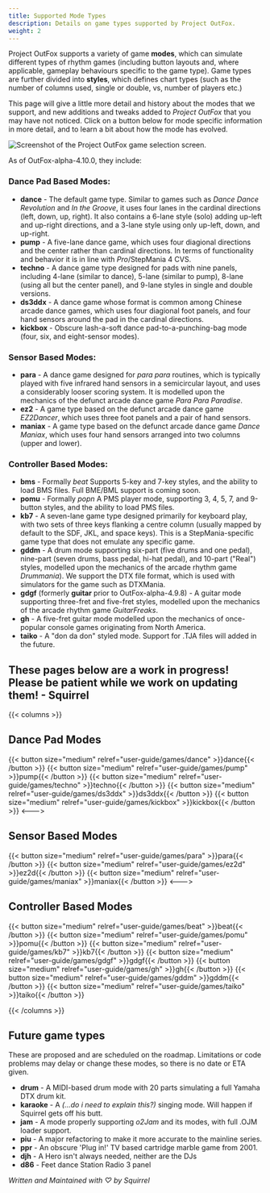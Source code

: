 ```yaml
---
title: Supported Mode Types
description: Details on game types supported by Project OutFox.
weight: 2
---
```


Project OutFox supports a variety of game **modes**, which can simulate different types of rhythm games (including button layouts and, where applicable, gameplay behaviours specific to the game type). Game types are further divided into **styles**, which defines chart types (such as the number of columns used, single or double, vs, number of players etc.)

This page will give a little more detail and history about the modes that we support, and new additions and tweaks added to _Project OutFox_ that you may have not noticed. Click on a button below for mode specific information in more detail, and to learn a bit about how the mode has evolved.

![Screenshot of the Project OutFox game selection screen.](/user-guide/selectmode.png)

As of OutFox-alpha-4.10.0, they include:

### Dance Pad Based Modes:

* **dance** - The default game type. Similar to games such as _Dance Dance Revolution_ and _In the Groove_, it uses four lanes in the cardinal directions (left, down, up, right). It also contains a 6-lane style (solo) adding up-left and up-right directions, and a 3-lane style using only up-left, down, and up-right.
* **pump** - A five-lane dance game, which uses four diagional directions and the center rather than cardinal directions. In terms of functionality and behavior it is in line with  _Pro_/StepMania 4 CVS.
* **techno** - A dance game type designed for pads with nine panels, including 4-lane (similar to dance), 5-lane (similar to pump), 8-lane (using all but the center panel), and 9-lane styles in single and double versions.
* **ds3ddx** - A dance game whose format is common among Chinese arcade dance games, which uses four diagional foot panels, and four hand sensors around the pad in the cardinal directions.
* **kickbox** - Obscure lash-a-soft dance pad-to-a-punching-bag mode (four, six, and eight-sensor modes).

### Sensor Based Modes:

* **para** - A dance game designed for _para para_ routines, which is typically played with five infrared hand sensors in a semicircular layout, and uses a considerably looser scoring system. It is modelled upon the mechanics of the defunct arcade dance game _Para Para Paradise_.
* **ez2** - A game type based on the defunct arcade dance game _EZ2Dancer_, which uses three foot panels and a pair of hand sensors.
* **maniax** - A game type based on the defunct arcade dance game _Dance Maniax_, which uses four hand sensors arranged into two columns (upper and lower).

### Controller Based Modes:

* **bms** - Formally _beat_ Supports 5-key and 7-key styles, and the ability to load BMS files. Full BME/BML support is coming soon.
* **pomu** - Formally _popn_ A PMS player mode, supporting 3, 4, 5, 7, and 9-button styles, and the ability to load PMS files.
* **kb7** - A seven-lane game type designed primarily for keyboard play, with two sets of three keys flanking a centre column (usually mapped by default to the SDF, JKL, and space keys). This is a StepMania-specific game type that does not emulate any specific game.
* **gddm** - A drum mode supporting six-part (five drums and one pedal), nine-part (seven drums, bass pedal, hi-hat pedal), and 10-part ("Real") styles, modelled upon the mechanics of the arcade rhythm game _Drummania_). We support the DTX file format, which is used with simulators for the game such as DTXMania.
* **gdgf** (formerly **guitar** prior to OutFox-alpha-4.9.8) - A guitar mode supporting three-fret and five-fret styles, modelled upon the mechanics of the arcade rhythm game _GuitarFreaks_.
* **gh** - A five-fret guitar mode modelled upon the mechanics of once-popular console games originating from North America.
* **taiko** - A "don da don" styled mode. Support for .TJA files will added in the future.


## These pages below are a work in progress! Please be patient while we work on updating them! - Squirrel

{{< columns >}}

## Dance Pad Modes
{{< button size="medium" relref="user-guide/games/dance"    >}}dance{{< /button >}}
{{< button size="medium" relref="user-guide/games/pump"     >}}pump{{< /button >}}
{{< button size="medium" relref="user-guide/games/techno"   >}}techno{{< /button >}}
{{< button size="medium" relref="user-guide/games/ds3ddx"   >}}ds3ddx{{< /button >}}
{{< button size="medium" relref="user-guide/games/kickbox"  >}}kickbox{{< /button >}}
<--->

## Sensor Based Modes

{{< button size="medium" relref="user-guide/games/para" 	>}}para{{< /button >}}
{{< button size="medium" relref="user-guide/games/ez2d" 	>}}ez2d{{< /button >}}
{{< button size="medium" relref="user-guide/games/maniax" 	>}}maniax{{< /button >}}
<--->

## Controller Based Modes

{{< button size="medium" relref="user-guide/games/beat"		>}}beat{{< /button >}}
{{< button size="medium" relref="user-guide/games/pomu" 	>}}pomu{{< /button >}}
{{< button size="medium" relref="user-guide/games/kb7" 		>}}kb7{{< /button >}}
{{< button size="medium" relref="user-guide/games/gdgf" 	>}}gdgf{{< /button >}}
{{< button size="medium" relref="user-guide/games/gh"	 	>}}gh{{< /button >}}
{{< button size="medium" relref="user-guide/games/gddm" 	>}}gddm{{< /button >}}
{{< button size="medium" relref="user-guide/games/taiko" 	>}}taiko{{< /button >}}

{{< /columns >}}


## Future game types

These are proposed and are scheduled on the roadmap. Limitations or code problems may delay or change these modes, so there is no date or ETA given.

* **drum** - A MIDI-based drum mode with 20 parts simulating a full Yamaha DTX drum kit.
* **karaoke** -  A _(...do i need to explain this?)_ singing mode. Will happen if Squirrel gets off his butt.
* **jam** - A mode properly supporting _o2Jam_ and its modes, with full .OJM loader support.
* **piu** - A major refactoring to make it more accurate to the mainline series.
* **ppr** - An obscure 'Plug in!' TV based cartridge marble game from 2001.
* **djh** - A Hero isn't always needed, neither are the DJs
* **d86** - Feet dance Station Radio 3 panel


_Written and Maintained with ♡ by Squirrel_